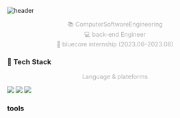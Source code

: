 ![header](https://capsule-render.vercel.app/api?type=waving&color=f3f39e&height=300&section=header&text=SeoHa%20GitHub&desc=Good%20to%20see%20you%20🙌&fontSize=60&descSize=20&fontColor=042904)

<!--
**standha/standha** is a ✨ _special_ ✨ repository because its `README.md` (this file) appears on your GitHub profile.

Here are some ideas to get you started:

- 🔭 I’m currently working on ...
- 🌱 I’m currently learning ...
- 👯 I’m looking to collaborate on ...
- 🤔 I’m looking for help with ...
- 💬 Ask me about ...
- 📫 How to reach me: ...
- 😄 Pronouns: ...
- ⚡ Fun fact: ...
-->


<p style="color:#B0B0B0; text-align:center;">
📚 ComputerSoftwareEngineering<br>
💻 back-end Engineer<br>
👥 bluecore internship (2023.06–2023.08)
</p>


### 🧱 Tech Stack
<p style="color:#B0B0B0; text-align:center;">
Language & plateforms
</p>
<!--자바스크립트-->
<img src="https://img.shields.io/badge/JavaScript-F7DF1E?style=flat-square&logo=JavaScript&logoColor=white"/>
<!--mysql-->
<img src="https://img.shields.io/badge/MySQL-4479A1?style=flat-square&logo=MySQL&logoColor=white"/>
<!--스프링-->
<img src="https://img.shields.io/badge/spring-6DB33F?style=flat-square&logo=spring&logoColor=white"/>

  ### tools
  
